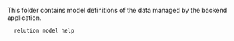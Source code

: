 This folder contains model definitions of the data managed by the backend application.
```bash
  relution model help
```